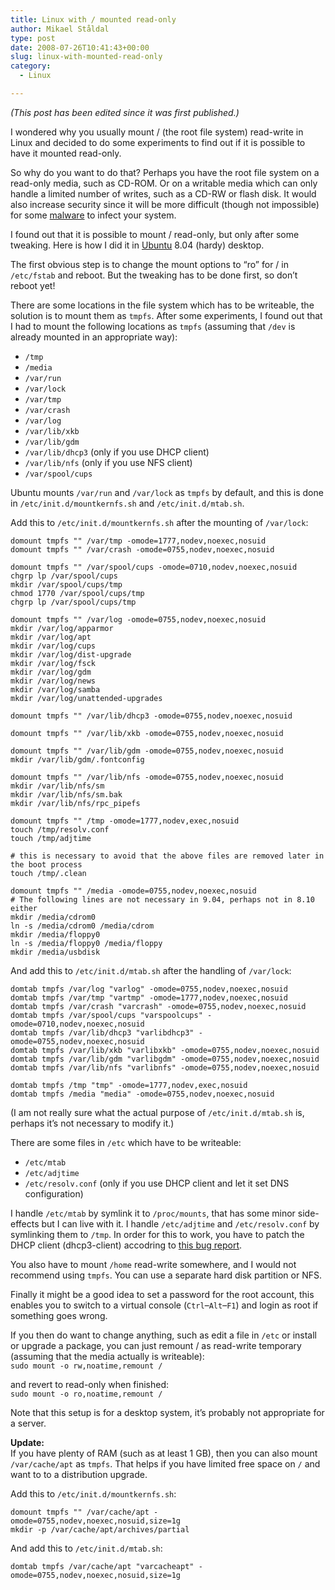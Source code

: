 ```yaml
---
title: Linux with / mounted read-only
author: Mikael Ståldal
type: post
date: 2008-07-26T10:41:43+00:00
slug: linux-with-mounted-read-only
category:
  - Linux

---
```

_(This post has been edited since it was first published.)_

I wondered why you usually mount / (the root file system) read-write in Linux and decided to do some experiments to find out if it is possible to have it mounted read-only. 

So why do you want to do that? Perhaps you have the root file system on a read-only media, such as CD-ROM. Or on a writable media which can only handle a limited number of writes, such as a CD-RW or flash disk. It would also increase security since it will be more difficult (though not impossible) for some [malware][1] to infect your system.

I found out that it is possible to mount / read-only, but only after some tweaking. Here is how I did it in [Ubuntu][2] 8.04 (hardy) desktop.

The first obvious step is to change the mount options to &#8220;ro&#8221; for / in `/etc/fstab` and reboot. But the tweaking has to be done first, so don&#8217;t reboot yet!

There are some locations in the file system which has to be writeable, the solution is to mount them as `tmpfs`. After some experiments, I found out that I had to mount the following locations as `tmpfs` (assuming that `/dev` is already mounted in an appropriate way):

  * `/tmp`
  * `/media`
  * `/var/run`
  * `/var/lock`
  * `/var/tmp`
  * `/var/crash`
  * `/var/log`
  * `/var/lib/xkb`
  * `/var/lib/gdm`
  * `/var/lib/dhcp3` (only if you use DHCP client)
  * `/var/lib/nfs` (only if you use NFS client)
  * `/var/spool/cups`

Ubuntu mounts `/var/run` and `/var/lock` as `tmpfs` by default, and this is done in `/etc/init.d/mountkernfs.sh` and `/etc/init.d/mtab.sh`. 

Add this to `/etc/init.d/mountkernfs.sh` after the mounting of `/var/lock`:

```
domount tmpfs "" /var/tmp -omode=1777,nodev,noexec,nosuid
domount tmpfs "" /var/crash -omode=0755,nodev,noexec,nosuid

domount tmpfs "" /var/spool/cups -omode=0710,nodev,noexec,nosuid
chgrp lp /var/spool/cups
mkdir /var/spool/cups/tmp
chmod 1770 /var/spool/cups/tmp
chgrp lp /var/spool/cups/tmp

domount tmpfs "" /var/log -omode=0755,nodev,noexec,nosuid
mkdir /var/log/apparmor
mkdir /var/log/apt
mkdir /var/log/cups
mkdir /var/log/dist-upgrade
mkdir /var/log/fsck
mkdir /var/log/gdm
mkdir /var/log/news
mkdir /var/log/samba
mkdir /var/log/unattended-upgrades

domount tmpfs "" /var/lib/dhcp3 -omode=0755,nodev,noexec,nosuid

domount tmpfs "" /var/lib/xkb -omode=0755,nodev,noexec,nosuid

domount tmpfs "" /var/lib/gdm -omode=0755,nodev,noexec,nosuid
mkdir /var/lib/gdm/.fontconfig

domount tmpfs "" /var/lib/nfs -omode=0755,nodev,noexec,nosuid
mkdir /var/lib/nfs/sm
mkdir /var/lib/nfs/sm.bak
mkdir /var/lib/nfs/rpc_pipefs

domount tmpfs "" /tmp -omode=1777,nodev,exec,nosuid
touch /tmp/resolv.conf
touch /tmp/adjtime

# this is necessary to avoid that the above files are removed later in the boot process
touch /tmp/.clean

domount tmpfs "" /media -omode=0755,nodev,noexec,nosuid
# The following lines are not necessary in 9.04, perhaps not in 8.10 either
mkdir /media/cdrom0
ln -s /media/cdrom0 /media/cdrom
mkdir /media/floppy0
ln -s /media/floppy0 /media/floppy
mkdir /media/usbdisk

```

And add this to `/etc/init.d/mtab.sh` after the handling of `/var/lock`:

```
domtab tmpfs /var/log "varlog" -omode=0755,nodev,noexec,nosuid
domtab tmpfs /var/tmp "vartmp" -omode=1777,nodev,noexec,nosuid
domtab tmpfs /var/crash "varcrash" -omode=0755,nodev,noexec,nosuid
domtab tmpfs /var/spool/cups "varspoolcups" -omode=0710,nodev,noexec,nosuid
domtab tmpfs /var/lib/dhcp3 "varlibdhcp3" -omode=0755,nodev,noexec,nosuid
domtab tmpfs /var/lib/xkb "varlibxkb" -omode=0755,nodev,noexec,nosuid
domtab tmpfs /var/lib/gdm "varlibgdm" -omode=0755,nodev,noexec,nosuid
domtab tmpfs /var/lib/nfs "varlibnfs" -omode=0755,nodev,noexec,nosuid

domtab tmpfs /tmp "tmp" -omode=1777,nodev,exec,nosuid
domtab tmpfs /media "media" -omode=0755,nodev,noexec,nosuid

```

(I am not really sure what the actual purpose of `/etc/init.d/mtab.sh` is, perhaps it&#8217;s not necessary to modify it.)

There are some files in `/etc` which have to be writeable:

  * `/etc/mtab`
  * `/etc/adjtime`
  * `/etc/resolv.conf` (only if you use DHCP client and let it set DNS configuration)

I handle `/etc/mtab` by symlink it to `/proc/mounts`, that has some minor side-effects but I can live with it. I handle `/etc/adjtime` and `/etc/resolv.conf` by symlinking them to `/tmp`. In order for this to work, you have to patch the DHCP client (dhcp3-client) accodring to [this bug report][3].

You also have to mount `/home` read-write somewhere, and I would not recommend using `tmpfs`. You can use a separate hard disk partition or NFS.

Finally it might be a good idea to set a password for the root account, this enables you to switch to a virtual console (`Ctrl`&#8211;`Alt`&#8211;`F1`) and login as root if something goes wrong.

If you then do want to change anything, such as edit a file in `/etc` or install or upgrade a package, you can just remount / as read-write temporary (assuming that the media actually is writeable):  
`sudo mount -o rw,noatime,remount /`

and revert to read-only when finished:  
`sudo mount -o ro,noatime,remount /`

Note that this setup is for a desktop system, it&#8217;s probably not appropriate for a server.

**Update:**  
If you have plenty of RAM (such as at least 1 GB), then you can also mount `/var/cache/apt` as `tmpfs`. That helps if you have limited free space on `/` and want to to a distribution upgrade.

Add this to `/etc/init.d/mountkernfs.sh`:

```
domount tmpfs "" /var/cache/apt -omode=0755,nodev,noexec,nosuid,size=1g
mkdir -p /var/cache/apt/archives/partial

```

And add this to `/etc/init.d/mtab.sh`:

```
domtab tmpfs /var/cache/apt "varcacheapt" -omode=0755,nodev,noexec,nosuid,size=1g

```

 [1]: http://en.wikipedia.org/wiki/Malware
 [2]: http://www.ubuntu.com/
 [3]: https://bugs.launchpad.net/ubuntu/+source/dhcp3/+bug/251632